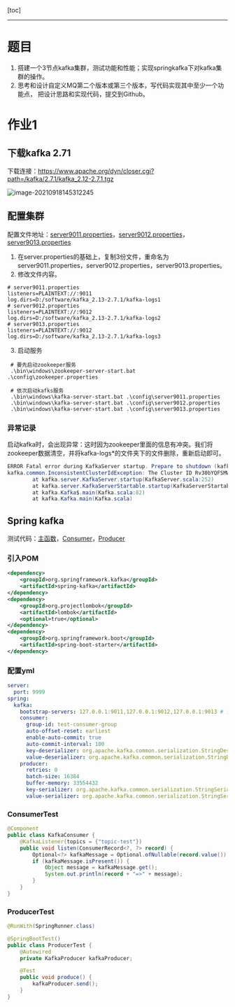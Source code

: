 [toc]

---

# 题目

1. 搭建一个3节点kafka集群，测试功能和性能；实现springkafka下对kafka集群的操作。
2. 思考和设计自定义MQ第二个版本或第三个版本，写代码实现其中至少一个功能点， 把设计思路和实现代码，提交到Github。





# 作业1

## 下载kafka 2.71

下载连接：https://www.apache.org/dyn/closer.cgi?path=/kafka/2.7.1/kafka_2.12-2.7.1.tgz

![image-20210918145312245](D:\project\B.Smile\geek-study1\job\week13\image-20210918145312245.png)



## 配置集群

配置文件地址：[server9011.properties]()，[server9012.properties]()，[server9013.properties]()

1. 在server.properties的基础上，复制3份文件，重命名为server9011.properties，server9012.properties，server9013.properties。
2. 修改文件内容。

```properties
# server9011.properties
listeners=PLAINTEXT://:9011
log.dirs=D:/software/kafka_2.13-2.7.1/kafka-logs1
# server9012.properties
listeners=PLAINTEXT://:9012
log.dirs=D:/software/kafka_2.13-2.7.1/kafka-logs2
# server9013.properties
listeners=PLAINTEXT://:9012
log.dirs=D:/software/kafka_2.13-2.7.1/kafka-logs3
```

3. 启动服务

```shell
 # 要先启动zookeeper服务
 .\bin\windows\zookeeper-server-start.bat  .\config\zookeeper.properties
 
 # 依次启动kafks服务
 .\bin\windows\kafka-server-start.bat .\config\server9011.properties
 .\bin\windows\kafka-server-start.bat .\config\server9012.properties
 .\bin\windows\kafka-server-start.bat .\config\server9013.properties

```



### 异常记录

启动kafka时，会出现异常：这时因为zookeeper里面的信息有冲突。我们将zookeeper数据清空，并将kafka-logs*的文件夹下的文件删除，重新启动即可。

```java
ERROR Fatal error during KafkaServer startup. Prepare to shutdown (kafka.server.KafkaServer)
kafka.common.InconsistentClusterIdException: The Cluster ID Rv30bYQFSMWb6wFHgx3EMw doesn't match stored clusterId Some(KGRNd5JtSxSIb-U-P8VZ5A) in meta.properties. The broker is trying to join the wrong cluster. Configured zookeeper.connect may be wrong.
        at kafka.server.KafkaServer.startup(KafkaServer.scala:252)
        at kafka.server.KafkaServerStartable.startup(KafkaServerStartable.scala:44)
        at kafka.Kafka$.main(Kafka.scala:82)
        at kafka.Kafka.main(Kafka.scala)
```



## Spring kafka

测试代码：[主函数]()，[Consumer]()，[Producer]()

### 引入POM

```xml
<dependency>
    <groupId>org.springframework.kafka</groupId>
    <artifactId>spring-kafka</artifactId>
</dependency>
<dependency>
    <groupId>org.projectlombok</groupId>
    <artifactId>lombok</artifactId>
	<optional>true</optional>
</dependency>
<dependency>
	<groupId>org.springframework.boot</groupId>
	<artifactId>spring-boot-starter</artifactId>
</dependency>
```

### 配置yml

```yaml
server:
  port: 9999
spring:
  kafka:
    bootstrap-servers: 127.0.0.1:9011,127.0.0.1:9012,127.0.0.1:9013 # 设置为自己的kafka集群
    consumer:
      group-id: test-consumer-group
      auto-offset-reset: earliest
      enable-auto-commit: true
      auto-commit-interval: 100
      key-deserializer: org.apache.kafka.common.serialization.StringDeserializer
      value-deserializer: org.apache.kafka.common.serialization.StringDeserializer
    producer:
      retries: 0
      batch-size: 16384
      buffer-memory: 33554432
      key-serializer: org.apache.kafka.common.serialization.StringSerializer
      value-serializer: org.apache.kafka.common.serialization.StringSerializer
```

### ConsumerTest

```java
@Component
public class KafkaConsumer {
    @KafkaListener(topics = {"topic-test"})
    public void listen(ConsumerRecord<?, ?> record) {
        Optional<?> kafkaMessage = Optional.ofNullable(record.value());
        if (kafkaMessage.isPresent()) {
            Object message = kafkaMessage.get();
            System.out.println(record + "=>" + message);
        }
    }
}
```

### ProducerTest

```java
@RunWith(SpringRunner.class)

@SpringBootTest()
public class ProducerTest {
    @Autowired
    private KafkaProducer kafkaProducer;

    @Test
    public void produce() {
        kafkaProducer.send();
    }
}
```
